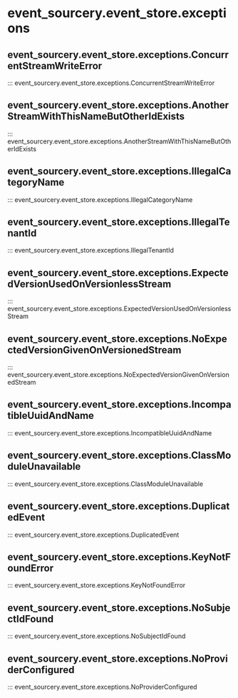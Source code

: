 # event_sourcery.event_store.exceptions

## event_sourcery.event_store.exceptions.ConcurrentStreamWriteError
::: event_sourcery.event_store.exceptions.ConcurrentStreamWriteError

## event_sourcery.event_store.exceptions.AnotherStreamWithThisNameButOtherIdExists
::: event_sourcery.event_store.exceptions.AnotherStreamWithThisNameButOtherIdExists

## event_sourcery.event_store.exceptions.IllegalCategoryName
::: event_sourcery.event_store.exceptions.IllegalCategoryName

## event_sourcery.event_store.exceptions.IllegalTenantId
::: event_sourcery.event_store.exceptions.IllegalTenantId

## event_sourcery.event_store.exceptions.ExpectedVersionUsedOnVersionlessStream
::: event_sourcery.event_store.exceptions.ExpectedVersionUsedOnVersionlessStream

## event_sourcery.event_store.exceptions.NoExpectedVersionGivenOnVersionedStream
::: event_sourcery.event_store.exceptions.NoExpectedVersionGivenOnVersionedStream

## event_sourcery.event_store.exceptions.IncompatibleUuidAndName
::: event_sourcery.event_store.exceptions.IncompatibleUuidAndName

## event_sourcery.event_store.exceptions.ClassModuleUnavailable
::: event_sourcery.event_store.exceptions.ClassModuleUnavailable

## event_sourcery.event_store.exceptions.DuplicatedEvent
::: event_sourcery.event_store.exceptions.DuplicatedEvent

## event_sourcery.event_store.exceptions.KeyNotFoundError
::: event_sourcery.event_store.exceptions.KeyNotFoundError

## event_sourcery.event_store.exceptions.NoSubjectIdFound
::: event_sourcery.event_store.exceptions.NoSubjectIdFound

## event_sourcery.event_store.exceptions.NoProviderConfigured
::: event_sourcery.event_store.exceptions.NoProviderConfigured
